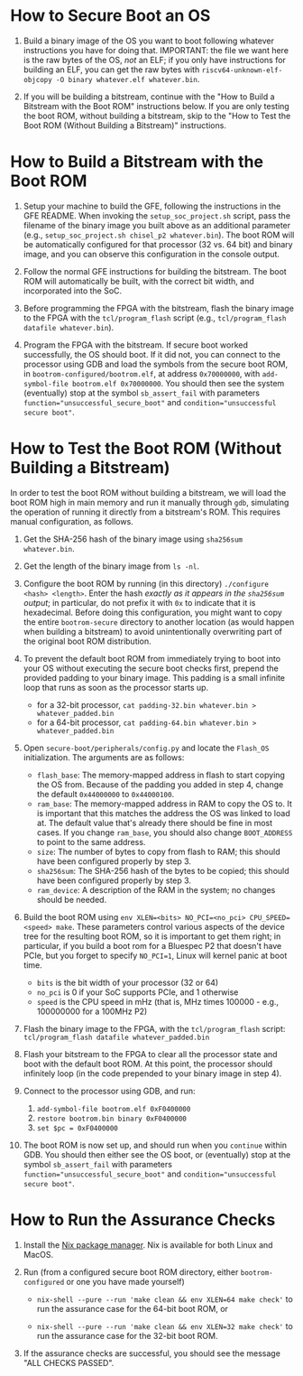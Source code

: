 # How to Secure Boot an OS
1. Build a binary image of the OS you want to boot following whatever instructions you 
have for doing that. IMPORTANT: the file we want here is the raw bytes of the OS, _not_ 
an ELF; if you only have instructions for building an ELF, you can get the raw bytes 
with `riscv64-unknown-elf-objcopy -O binary whatever.elf whatever.bin`.

2. If you will be building a bitstream, continue with the "How to Build a Bitstream with 
the Boot ROM" instructions below. If you are only testing the boot ROM, without building 
a bitstream, skip to the "How to Test the Boot ROM (Without Building a Bitstream)" 
instructions.

# How to Build a Bitstream with the Boot ROM
1. Setup your machine to build the GFE, following the instructions in the GFE README. 
When invoking the `setup_soc_project.sh` script, pass the filename of the binary image 
you built above as an additional parameter (e.g., 
`setup_soc_project.sh chisel_p2 whatever.bin`). The boot ROM will be automatically
configured for that processor (32 vs. 64 bit) and binary image, and you can observe this
configuration in the console output.

2. Follow the normal GFE instructions for building the bitstream. The boot ROM will
automatically be built, with the correct bit width, and incorporated into the SoC.

3. Before programming the FPGA with the bitstream, flash the binary image to the
FPGA with the `tcl/program_flash` script (e.g., 
`tcl/program_flash datafile whatever.bin`).

4. Program the FPGA with the bitstream. If secure boot worked successfully, the OS should
boot. If it did not, you can connect to the processor using GDB and load the symbols from
the secure boot ROM, in `bootrom-configured/bootrom.elf`, at address `0x70000000`,
with `add-symbol-file bootrom.elf 0x70000000`. You should then see the system 
(eventually) stop at the symbol `sb_assert_fail` with parameters
`function="unsuccessful_secure_boot"` and `condition="unsuccessful secure boot"`.

# How to Test the Boot ROM (Without Building a Bitstream)
In order to test the boot ROM without building a bitstream, we will load
the boot ROM high in main memory and run it manually through `gdb`, simulating the 
operation of running it directly from a bitstream's ROM. This requires manual
configuration, as follows.

1. Get the SHA-256 hash of the binary image using `sha256sum whatever.bin`.

2. Get the length of the binary image from `ls -nl`.

3. Configure the boot ROM by running (in this directory) `./configure <hash> <length>`. 
Enter the hash _exactly as it appears in the `sha256sum` output_; in particular, do
not prefix it with `0x` to indicate that it is hexadecimal. Before doing this 
configuration, you might want to copy the entire `bootrom-secure` directory to another location (as would happen when building a bitstream) to avoid unintentionally 
overwriting part of the original boot ROM distribution.

4. To prevent the default boot ROM from immediately trying to boot into your OS without executing the secure boot checks first, prepend the provided padding to your binary
image. This padding is a small infinite loop that runs as soon as the processor starts up.
    * for a 32-bit processor, `cat padding-32.bin whatever.bin > whatever_padded.bin`
    * for a 64-bit processor, `cat padding-64.bin whatever.bin > whatever_padded.bin`

5. Open `secure-boot/peripherals/config.py` and locate the `Flash_OS` initialization. 
The arguments are as follows:
    * `flash_base`: The memory-mapped address in flash to start copying the OS from. 
    Because of the padding you added in step 4, change the default `0x44000000` to 
    `0x44000100`.
    * `ram_base`: The memory-mapped address in RAM to copy the OS to. It is important 
    that this matches the address the OS was linked to load at. The default value 
    that's already there should be fine in most cases. If you change `ram_base`, you
    should also change `BOOT_ADDRESS` to point to the same address.
    * `size`: The number of bytes to copy from flash to RAM; this should have been
    configured properly by step 3.
    * `sha256sum`: The SHA-256 hash of the bytes to be copied; this should have been
    configured properly by step 3.
    * `ram_device`: A description of the RAM in the system; no changes should be needed.

6. Build the boot ROM using `env XLEN=<bits> NO_PCI=<no_pci> CPU_SPEED=<speed> make`. These parameters control various aspects of the device tree for the resulting boot ROM, so it is important to get them right; in particular, if you build a boot rom for a Bluespec P2 that doesn't have PCIe, but you forget to specify `NO_PCI=1`, Linux will kernel panic at boot time.
    * `bits` is the bit width of your processor (32 or 64)
    * `no_pci` is 0 if your SoC supports PCIe, and 1 otherwise
    * `speed` is the CPU speed in mHz (that is, MHz times 100000 - e.g., 100000000 for a 100MHz P2)

7. Flash the binary image to the FPGA, with the `tcl/program_flash` script: `tcl/program_flash datafile whatever_padded.bin`

8. Flash your bitstream to the FPGA to clear all the processor state and boot with the
default boot ROM. At this point, the processor should infinitely loop (in the code
prepended to your binary image in step 4).

9. Connect to the processor using GDB, and run:
    1. `add-symbol-file bootrom.elf 0xF0400000`
    2. `restore bootrom.bin binary 0xF0400000`
    3. `set $pc = 0xF0400000`
    
    
10. The boot ROM is now set up, and should run when you `continue` within GDB. You
should then either see the OS boot, or (eventually) stop at the symbol
`sb_assert_fail` with parameters `function="unsuccessful_secure_boot"` and 
`condition="unsuccessful secure boot"`.

# How to Run the Assurance Checks
1. Install the [Nix package manager](https://nixos.org/nix/). Nix is available for both Linux and MacOS.

2. Run (from a configured secure boot ROM directory, either `bootrom-configured` or
one you have made yourself)
   
   - `nix-shell --pure --run 'make clean && env XLEN=64 make check'` to run the assurance 
   case for the 64-bit boot ROM, or
      
   - `nix-shell --pure --run 'make clean && env XLEN=32 make check'` to run the
   assurance case for the 32-bit boot ROM.
   
3. If the assurance checks are successful, you should see the message 
   "ALL CHECKS PASSED".
